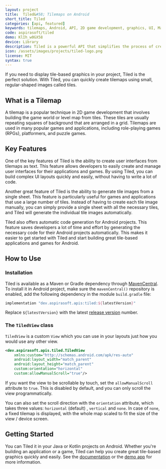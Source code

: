 ```yaml
---
layout: project
title:  Tiled&#58; Tilemaps on Android
short_title: Tiled
categories: [api, featured]
keywords: tilemaps, Android, API, 2D game development, graphics, UI, Maven, Gradle, Kotlin
code: aspirasoft/tiled
demo: KlIh_w0GX58
device: Library
description: Tiled is a powerful API that simplifies the process of creating tilemaps for Android applications and games.
icon: /assets/images/projects/tiled-logo.png
license: MIT
syntax: true
---
```


If you need to display tile-based graphics in your project, Tiled is the perfect solution. With Tiled, you can quickly create tilemaps using small, regular-shaped images called tiles.

## What is a Tilemap
A tilemap is a popular technique in 2D game development that involves building the game world or level map from tiles. These tiles are usually repeating squares of background that are arranged in a grid. Tilemaps are used in many popular games and applications, including role-playing games (RPGs), platformers, and puzzle games.

## Key Features

One of the key features of Tiled is the ability to create user interfaces from tilemaps as text. This feature allows developers to easily create and manage user interfaces for their applications and games. By using Tiled, you can build complex UI layouts quickly and easily, without having to write a lot of code.

Another great feature of Tiled is the ability to generate tile images from a single sheet. This feature is particularly useful for games and applications that use a large number of tiles. Instead of having to create each tile image manually, you can simply provide a single sheet with all the necessary tiles, and Tiled will generate the individual tile images automatically.

Tiled also offers automatic code generation for Android projects. This feature saves developers a lot of time and effort by generating the necessary code for their Android projects automatically. This makes it easier to get started with Tiled and start building great tile-based applications and games for Android.

## How to Use

### Installation
Tiled is available as a Maven or Gradle dependency through [MavenCentral](https://search.maven.org/artifact/dev.aspirasoft.apis/tiled). To install it in Android project, make sure the `mavenCentral()` repository is enabled, add the following dependency in the module `build.gradle` file:
```groovy
implementation "dev.aspirasoft.apis:tiled:${latestVersion}"
```
Replace `${latestVersion}` with the latest [release version](https://github.com/aspirasoft/tiled/releases/) number.

### The `TiledView` class
`TiledView` is a custom `View` which you can use in your layouts just how you would use any other view.

```xml
<dev.aspirasoft.apis.tiled.TiledView
    xmlns:custom="http://schemas.android.com/apk/res-auto"
    android:layout_width="match_parent"
    android:layout_height="match_parent"
    custom:orientation="horizontal"
    custom:allowManualScroll="true"/>
```

If you want the view to be scrollable by touch, set the `allowManualScroll` attribute to `true`. This is disabled by default, and you can only scroll the view programmatically.

You can also set the scroll direction with the `orientation` attribute, which takes three values: `horizontal` (default) , `vertical` and `none`. In case of `none`, a fixed tilemap is displayed, with the whole map scaled to fit the size of the view / device screen.

## Getting Started
You can Tiled it in your Java or Kotlin projects on Android. Whether you're building an application or a game, Tiled can help you create great tile-based graphics quickly and easily. See the [documentation](https://github.com/aspirasoft/tiled) or the [demo app](https://github.com/aspirasoft/tiled/blob/master/demo/src/main/java/dev/aspirasoft/apis/tiled/demo/MarioDemo.kt) for more information.

